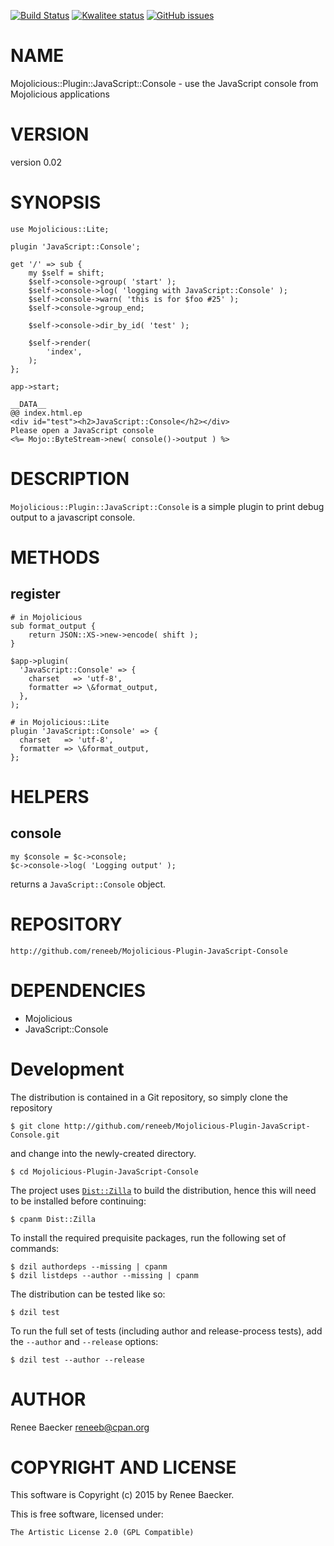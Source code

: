 [![Build Status](https://travis-ci.org/reneeb/Mojolicious-Plugin-JavaScript-Console.svg?branch=master)](https://travis-ci.org/reneeb/Mojolicious-Plugin-JavaScript-Console)
[![Kwalitee status](http://cpants.cpanauthors.org/dist/Mojolicious-Plugin-JavaScript-Console.png)](http://cpants.charsbar.org/dist/overview/Mojolicious-Plugin-JavaScript-Console)
[![GitHub issues](https://img.shields.io/github/issues/reneeb/Mojolicious-Plugin-JavaScript-Console.svg)](https://github.com/reneeb/Mojolicious-Plugin-JavaScript-Console/issues)

# NAME

Mojolicious::Plugin::JavaScript::Console - use the JavaScript console from Mojolicious applications

# VERSION

version 0.02

# SYNOPSIS

    use Mojolicious::Lite;
    
    plugin 'JavaScript::Console';
    
    get '/' => sub {
        my $self = shift;
        $self->console->group( 'start' );
        $self->console->log( 'logging with JavaScript::Console' );
        $self->console->warn( 'this is for $foo #25' );
        $self->console->group_end;
    
        $self->console->dir_by_id( 'test' );
    
        $self->render( 
            'index', 
        );
    };
    
    app->start;
    
    __DATA__
    @@ index.html.ep
    <div id="test"><h2>JavaScript::Console</h2></div>
    Please open a JavaScript console
    <%= Mojo::ByteStream->new( console()->output ) %>

# DESCRIPTION

`Mojolicious::Plugin::JavaScript::Console` is a simple plugin to print
debug output to a javascript console.

# METHODS

## register

    # in Mojolicious
    sub format_output {
        return JSON::XS->new->encode( shift );
    }
    
    $app->plugin(
      'JavaScript::Console' => {
        charset   => 'utf-8',
        formatter => \&format_output,
      },
    );

    # in Mojolicious::Lite
    plugin 'JavaScript::Console' => {
      charset   => 'utf-8',
      formatter => \&format_output,
    };

# HELPERS

## console

    my $console = $c->console;
    $c->console->log( 'Logging output' );

returns a `JavaScript::Console` object.

# REPOSITORY

    http://github.com/reneeb/Mojolicious-Plugin-JavaScript-Console

# DEPENDENCIES

- Mojolicious
- JavaScript::Console



# Development

The distribution is contained in a Git repository, so simply clone the
repository

```
$ git clone http://github.com/reneeb/Mojolicious-Plugin-JavaScript-Console.git
```

and change into the newly-created directory.

```
$ cd Mojolicious-Plugin-JavaScript-Console
```

The project uses [`Dist::Zilla`](https://metacpan.org/pod/Dist::Zilla) to
build the distribution, hence this will need to be installed before
continuing:

```
$ cpanm Dist::Zilla
```

To install the required prequisite packages, run the following set of
commands:

```
$ dzil authordeps --missing | cpanm
$ dzil listdeps --author --missing | cpanm
```

The distribution can be tested like so:

```
$ dzil test
```

To run the full set of tests (including author and release-process tests),
add the `--author` and `--release` options:

```
$ dzil test --author --release
```

# AUTHOR

Renee Baecker <reneeb@cpan.org>

# COPYRIGHT AND LICENSE

This software is Copyright (c) 2015 by Renee Baecker.

This is free software, licensed under:

    The Artistic License 2.0 (GPL Compatible)
